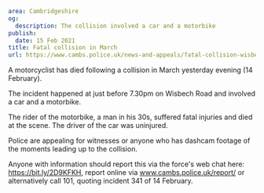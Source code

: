 ```yaml
area: Cambridgeshire
og:
  description: The collision involved a car and a motorbike
publish:
  date: 15 Feb 2021
title: Fatal collision in March
url: https://www.cambs.police.uk/news-and-appeals/fatal-collision-wisbech-road-march
```

A motorcyclist has died following a collision in March yesterday evening (14 February).

The incident happened at just before 7.30pm on Wisbech Road and involved a car and a motorbike.

The rider of the motorbike, a man in his 30s, suffered fatal injuries and died at the scene. The driver of the car was uninjured.

Police are appealing for witnesses or anyone who has dashcam footage of the moments leading up to the collision.

Anyone with information should report this via the force's web chat here: https://bit.ly/2D9KFKH, report online via www.cambs.police.uk/report/ or alternatively call 101, quoting incident 341 of 14 February.
